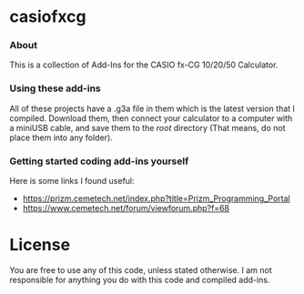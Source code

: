 # casiofxcg
### About
This is a collection of Add-Ins for the CASIO fx-CG 10/20/50 Calculator. 

### Using these add-ins
All of these projects have a .g3a file in them which is the latest version that I compiled. Download them, then connect your calculator to a computer with a miniUSB cable, and save them to the *root* directory (That means, do not place them into any folder). 

### Getting started coding add-ins yourself

Here is some links I found useful:
- https://prizm.cemetech.net/index.php?title=Prizm_Programming_Portal
- https://www.cemetech.net/forum/viewforum.php?f=68

# License
You are free to use any of this code, unless stated otherwise. 
I am not responsible for anything you do with this code and compiled add-ins.

